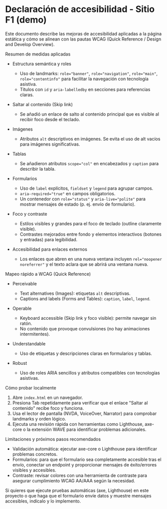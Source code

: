 # Declaración de accesibilidad - Sitio F1 (demo)

Este documento describe las mejoras de accesibilidad aplicadas a la página estática y cómo se alinean con las pautas WCAG (Quick Reference / Design and Develop Overview).

Resumen de medidas aplicadas

- Estructura semántica y roles
  - Uso de landmarks: `role="banner"`, `role="navigation"`, `role="main"`, `role="contentinfo"` para facilitar la navegación con tecnología asistiva.
  - Títulos con `id` y `aria-labelledby` en secciones para referencias claras.

- Saltar al contenido (Skip link)
  - Se añadió un enlace de salto al contenido principal que es visible al recibir foco desde el teclado.

- Imágenes
  - Atributos `alt` descriptivos en imágenes. Se evita el uso de alt vacíos para imágenes significativas.

- Tablas
  - Se añadieron atributos `scope="col"` en encabezados y `caption` para describir la tabla.

- Formularios
  - Uso de `label` explícitos, `fieldset` y `legend` para agrupar campos.
  - `aria-required="true"` en campos obligatorios.
  - Un contenedor con `role="status"` y `aria-live="polite"` para mostrar mensajes de estado (p. ej. envío de formulario).

- Foco y contraste
  - Estilos visibles y grandes para el foco de teclado (outline claramente visible).
  - Contrastes mejorados entre fondo y elementos interactivos (botones y entradas) para legibilidad.

- Accesibilidad para enlaces externos
  - Los enlaces que abren en una nueva ventana incluyen `rel="noopener noreferrer"` y el texto aclara que se abrirá una ventana nueva.

Mapeo rápido a WCAG (Quick Reference)

- Perceivable
  - Text alternatives (Images): etiquetas `alt` descriptivas.
  - Captions and labels (Forms and Tables): `caption`, `label`, `legend`.

- Operable
  - Keyboard accessible (Skip link y foco visible): permite navegar sin ratón.
  - No contenido que provoque convulsiones (no hay animaciones intermitentes).

- Understandable
  - Uso de etiquetas y descripciones claras en formularios y tablas.

- Robust
  - Uso de roles ARIA sencillos y atributos compatibles con tecnologías asistivas.

Cómo probar localmente

1. Abre `index.html` en un navegador.
2. Presiona Tab repetidamente para verificar que el enlace "Saltar al contenido" recibe foco y funciona.
3. Usa el lector de pantalla (NVDA, VoiceOver, Narrator) para comprobar landmarks y orden lógico.
4. Ejecuta una revisión rápida con herramientas como Lighthouse, axe-core o la extensión WAVE para identificar problemas adicionales.

Limitaciones y próximos pasos recomendados

- Validación automática: ejecutar axe-core o Lighthouse para identificar problemas concretos.
- Formularios: para que el formulario sea completamente accesible tras el envío, conectar un endpoint y proporcionar mensajes de éxito/errores visibles y accesibles.
- Contraste: revisar colores con una herramienta de contraste para asegurar cumplimiento WCAG AA/AAA según la necesidad.

Si quieres que ejecute pruebas automáticas (axe, Lighthouse) en este proyecto o que haga que el formulario envíe datos y muestre mensajes accesibles, indícalo y lo implemento.
